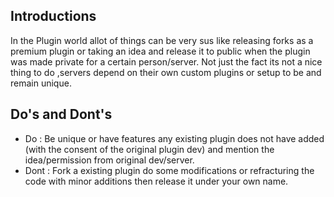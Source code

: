 ## Introductions

In the Plugin world allot of things can be very sus like releasing forks as a premium plugin or taking an idea and release it to public when
the plugin was made private for a certain person/server.
Not just the fact its not a nice thing to do ,servers depend on their own custom plugins or setup to be and remain unique.

## Do's and Dont's

* Do : Be unique or have features any existing plugin does not have added (with the consent of the original plugin dev) and mention the idea/permission from original dev/server.
* Dont : Fork a existing plugin do some modifications or refracturing the code with minor additions then release it under your own name.
